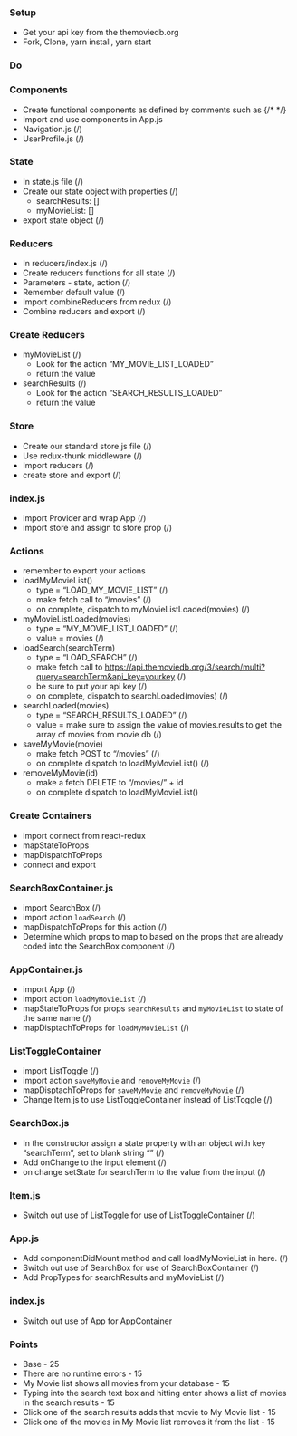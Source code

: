 
### Setup
* Get your api key from the themoviedb.org
* Fork, Clone, yarn install, yarn start

### Do

### Components
* Create functional components as defined by comments such as  {/*  <Navigation>   */}
* Import and use components in App.js
* Navigation.js (/)
* UserProfile.js (/)

### State
* In state.js file (/)
* Create our state object with properties (/)
    * searchResults: []
    * myMovieList: []
* export state object (/)

### Reducers
* In reducers/index.js (/)
* Create reducers functions for all state (/)
* Parameters - state, action (/)
* Remember default value (/)
* Import combineReducers from redux (/)
* Combine reducers and export (/)

### Create Reducers
* myMovieList (/)
    * Look for the action “MY_MOVIE_LIST_LOADED”
    * return the value
* searchResults (/)
    * Look for the action “SEARCH_RESULTS_LOADED”
    * return the value

### Store
* Create our standard store.js file (/)
* Use redux-thunk middleware (/)
* Import reducers (/)
* create store and export (/)

### index.js
* import Provider and wrap App (/)
* import store and assign to store prop (/)

### Actions
* remember to export your actions
* loadMyMovieList()
    * type = “LOAD_MY_MOVIE_LIST” (/)
    * make fetch call to “/movies” (/)
    * on complete, dispatch to myMovieListLoaded(movies) (/)
* myMovieListLoaded(movies)
    * type = “MY_MOVIE_LIST_LOADED” (/)
    * value = movies (/)
* loadSearch(searchTerm)
    * type = “LOAD_SEARCH” (/)
    * make fetch call to https://api.themoviedb.org/3/search/multi?query=searchTerm&api_key=yourkey (/)
    * be sure to put your api key (/)
    * on complete, dispatch to searchLoaded(movies) (/)
* searchLoaded(movies)
    * type = “SEARCH_RESULTS_LOADED” (/)
    * value = make sure to assign the value of movies.results to get the array of movies from movie db (/)
* saveMyMovie(movie)
    * make fetch POST to “/movies” (/)
    * on complete dispatch to loadMyMovieList() (/)
* removeMyMovie(id)
    * make a fetch DELETE to “/movies/” + id
    * on complete dispatch to loadMyMovieList()


### Create Containers
* import connect from react-redux
* mapStateToProps
* mapDispatchToProps
* connect and export

### SearchBoxContainer.js
* import SearchBox (/)
* import action `loadSearch` (/)
* mapDispatchToProps for this action (/)
* Determine which props to map to based on the props that are already coded into the SearchBox component (/)

### AppContainer.js
* import App (/)
* import action `loadMyMovieList` (/)
* mapStateToProps for props `searchResults` and `myMovieList`  to state of the same name (/)
* mapDisptachToProps for `loadMyMovieList` (/)

### ListToggleContainer
* import ListToggle (/)
* import action `saveMyMovie` and `removeMyMovie` (/)
* mapDisptachToProps for `saveMyMovie` and `removeMyMovie` (/)
* Change Item.js to use ListToggleContainer instead of ListToggle (/)

### SearchBox.js
* In the constructor assign a state property with an object with key “searchTerm”, set to blank string “” (/)
* Add onChange to the input element (/)
* on change setState for searchTerm to the value from the input (/)

### Item.js
* Switch out use of ListToggle for use of ListToggleContainer (/)

### App.js
* Add componentDidMount method and call loadMyMovieList in here. (/)
* Switch out use of SearchBox for use of SearchBoxContainer (/)
* Add PropTypes for searchResults and myMovieList (/)

### index.js
* Switch out use of App for AppContainer

### Points
* Base - 25
* There are no runtime errors - 15
* My Movie list shows all movies from your database - 15
* Typing into the search text box and hitting enter shows a list of movies in the search results - 15
* Click one of the search results adds that movie to My Movie list - 15
* Click one of the movies in My Movie list removes it from the list - 15
